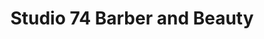 ---
title: "Studio 74 Barber and Beauty"
url: /athens/studio-74-barber-and-beauty/
shop: hairdresser
---